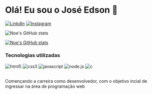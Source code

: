 
### <h1>Olá! Eu sou o José Edson 👋</h1>

[![LinkdIn](https://img.shields.io/badge/LinkedIn-0077B5?style=for-the-badge&logo=linkedin&logoColor=white)](https://www.linkedin.com/in/jos%C3%A9-e-no%C3%A9-078082195/)
[![Instagram](https://img.shields.io/badge/Instagram-E4405F?style=for-the-badge&logo=instagram&logoColor=white)](https://www.instagram.com/juniornoe97/)

![Noe's GitHub stats](https://github-readme-stats.vercel.app/api?username=josenoe97&show_icons=true&theme=dark)

[![Noe's GitHub stats](https://github-readme-stats.vercel.app/api/top-langs/?username=josenoe97&layout=compact)](https://github.com/josenoe97/github-readme-stats)

### Tecnologias utilizadas  


<div style = "display: inline_block">
    <img align = "center" alt="html5" src="https://img.shields.io/badge/HTML5-E34F26?style=for-the-badge&logo=html5&logoColor=white">
    <img align = "center" alt="css3" src="https://img.shields.io/badge/CSS3-1572B6?style=for-the-badge&logo=css3&logoColor=white">
    <img align = "center" alt="javascript" src="https://img.shields.io/badge/JavaScript-F7DF1E?style=for-the-badge&logo=javascript&logoColor=black">
    <img align = "center" alt="node.js" src="https://img.shields.io/badge/Node.js-43853D?style=for-the-badge&logo=node.js&logoColor=white">
    <img align = "center" alt="c" src="https://img.shields.io/badge/C-00599C?style=for-the-badge&logo=c&logoColor=white">
</div></br>

Començando a carreira como desenvolvedor, com o objetivo incial de ingressar na área de programação web


